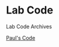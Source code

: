 # Lab Code
Lab Code Archives

[Paul's Code](https://github.com/PaulThomas20002/S3-OBJECT-ORIENTED-PROGRAMMING-LAB-IN-JAVA)
